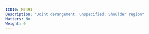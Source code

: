 ```yaml
---
ICD10: M2491
Description: "Joint derangement, unspecified: Shoulder region"
Matters: No
Weight: 0
---
```


